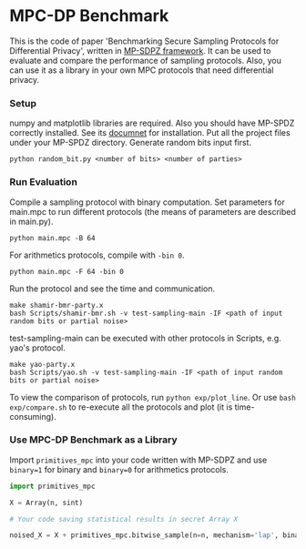 # MPC-DP Benchmark

This is the code of paper 'Benchmarking Secure Sampling Protocols for Differential Privacy', written in [MP-SDPZ framework](https://github.com/data61/MP-SPDZ). It can be used to evaluate and compare the performance of sampling protocols. Also, you can use it as a library in your own MPC protocols that need differential privacy.


### Setup

numpy and matplotlib libraries are required.
Also you should have MP-SPDZ correctly installed. See its [documnet](https://mp-spdz.readthedocs.io/en/latest) for installation. Put all the project files under your MP-SPDZ directory.
Generate random bits input first.

```
python random_bit.py <number of bits> <number of parties> 
```

### Run Evaluation

Compile a sampling protocol with binary computation. Set parameters for main.mpc to run different protocols (the means of parameters are described in main.py).
```
python main.mpc -B 64
```
For arithmetics protocols, compile with `-bin 0`.

```
python main.mpc -F 64 -bin 0
```

Run the protocol and see the time and communication.
```
make shamir-bmr-party.x
bash Scripts/shamir-bmr.sh -v test-sampling-main -IF <path of input random bits or partial noise> 
```
test-sampling-main can be executed with other protocols in Scripts, e.g. yao's protocol. 

```
make yao-party.x
bash Scripts/yao.sh -v test-sampling-main -IF <path of input random bits or partial noise> 
```

To view the comparison of protocols, run `python exp/plot_line`. Or use `bash exp/compare.sh` to re-execute all the protocols and plot (it is time-consuming).


### Use MPC-DP Benchmark as a Library

Import ```primitives_mpc``` into your code written with MP-SDPZ and use `binary=1` for binary and `binary=0` for arithmetics protocols.
```python
import primitives_mpc

X = Array(n, sint)

# Your code saving statistical results in secret Array X 

noised_X = X + primitives_mpc.bitwise_sample(n=n, mechanism='lap', binary=1)
```